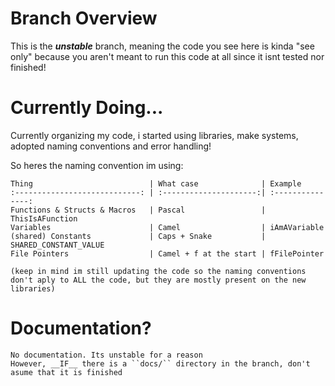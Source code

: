 # Branch Overview
This is the ___unstable___ branch, meaning the code you see here is kinda "see only" because you aren't meant to run this code at all since it isnt tested nor finished!

# Currently Doing...
Currently organizing my code, i started using libraries, make systems, adopted naming conventions and error handling!

So heres the naming convention im using:  
    
    Thing                          | What case              | Example
    :----------------------------: | :---------------------:| :---------------:
    Functions & Structs & Macros   | Pascal                 | ThisIsAFunction
    Variables                      | Camel                  | iAmAVariable
    (shared) Constants             | Caps + Snake           | SHARED_CONSTANT_VALUE
    File Pointers                  | Camel + f at the start | fFilePointer

    (keep in mind im still updating the code so the naming conventions don't aply to ALL the code, but they are mostly present on the new libraries)  

# Documentation?
    No documentation. Its unstable for a reason  
    However, __IF__ there is a ``docs/`` directory in the branch, don't asume that it is finished
